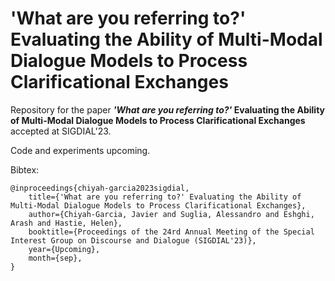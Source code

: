 # 'What are you referring to?' Evaluating the Ability of Multi-Modal Dialogue Models to Process Clarificational Exchanges

Repository for the paper **_'What are you referring to?'_ Evaluating the Ability of Multi-Modal Dialogue Models to Process Clarificational Exchanges** accepted at SIGDIAL'23. 

Code and experiments upcoming.

Bibtex:

```
@inproceedings{chiyah-garcia2023sigdial,
    title={'What are you referring to?' Evaluating the Ability of Multi-Modal Dialogue Models to Process Clarificational Exchanges},
    author={Chiyah-Garcia, Javier and Suglia, Alessandro and Eshghi, Arash and Hastie, Helen},
    booktitle={Proceedings of the 24rd Annual Meeting of the Special Interest Group on Discourse and Dialogue (SIGDIAL'23)},
    year={Upcoming},
    month={sep},
}
```
